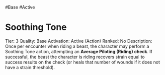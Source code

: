 #Base 
#Active 

# Soothing Tone
Tier: 3
Quality: Base
Activation: Active (Action)
Ranked: No
Description: Once per encounter when riding a beast, the character may perform a Soothing Tone action, attempting an **Average Piloting (Riding) check**. If successful, the beast the character is riding recovers strain equal to success results on the check (or heals that number of wounds if it does not have a strain threshold).